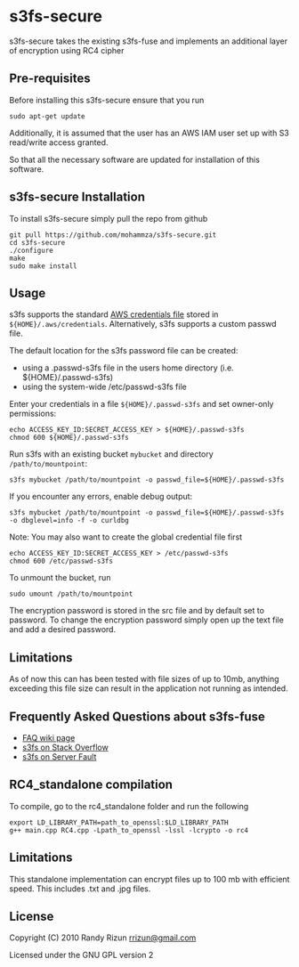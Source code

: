 # s3fs-secure

s3fs-secure takes the existing s3fs-fuse and implements an additional layer of encryption using RC4 cipher

## Pre-requisites

Before installing this s3fs-secure ensure that you run 

```
sudo apt-get update
```
Additionally, it is assumed that the user has an AWS IAM user set up with S3 read/write access granted.

So that all the necessary software are updated for installation of this software.

## s3fs-secure Installation

To install s3fs-secure simply pull the repo from github

```
git pull https://github.com/mohammza/s3fs-secure.git
cd s3fs-secure
./configure
make 
sudo make install
```

## Usage

s3fs supports the standard
[AWS credentials file](https://docs.aws.amazon.com/cli/latest/userguide/cli-config-files.html)
stored in `${HOME}/.aws/credentials`.  Alternatively, s3fs supports a custom passwd file.

The default location for the s3fs password file can be created:

* using a .passwd-s3fs file in the users home directory (i.e. ${HOME}/.passwd-s3fs)
* using the system-wide /etc/passwd-s3fs file

Enter your credentials in a file `${HOME}/.passwd-s3fs` and set
owner-only permissions:

```
echo ACCESS_KEY_ID:SECRET_ACCESS_KEY > ${HOME}/.passwd-s3fs
chmod 600 ${HOME}/.passwd-s3fs
```

Run s3fs with an existing bucket `mybucket` and directory `/path/to/mountpoint`:

```
s3fs mybucket /path/to/mountpoint -o passwd_file=${HOME}/.passwd-s3fs
```

If you encounter any errors, enable debug output:

```
s3fs mybucket /path/to/mountpoint -o passwd_file=${HOME}/.passwd-s3fs -o dbglevel=info -f -o curldbg
```

Note: You may also want to create the global credential file first

```
echo ACCESS_KEY_ID:SECRET_ACCESS_KEY > /etc/passwd-s3fs
chmod 600 /etc/passwd-s3fs
```

To unmount the bucket, run

```
sudo umount /path/to/mountpoint
```

The encryption password is stored in the src file and by default set to password. To change the encryption password simply open up the text file and add a desired password.


## Limitations

As of now this can has been tested with file sizes of up to 10mb, anything exceeding this file size can result in the application not running as intended.

## Frequently Asked Questions about s3fs-fuse

* [FAQ wiki page](https://github.com/s3fs-fuse/s3fs-fuse/wiki/FAQ)
* [s3fs on Stack Overflow](https://stackoverflow.com/questions/tagged/s3fs)
* [s3fs on Server Fault](https://serverfault.com/questions/tagged/s3fs)



## RC4_standalone compilation

To compile, go to the rc4_standalone folder and run the following

```
export LD_LIBRARY_PATH=path_to_openssl:$LD_LIBRARY_PATH
g++ main.cpp RC4.cpp -Lpath_to_openssl -lssl -lcrypto -o rc4
```

## Limitations

This standalone implementation can encrypt files up to 100 mb with efficient speed. This includes .txt and .jpg files.

## License

Copyright (C) 2010 Randy Rizun <rrizun@gmail.com>

Licensed under the GNU GPL version 2



